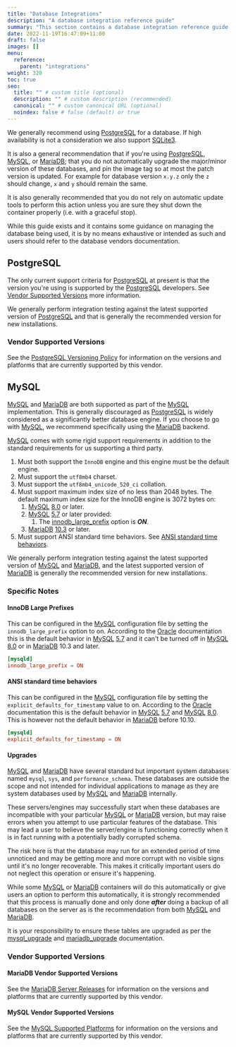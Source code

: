 ```yaml
---
title: "Database Integrations"
description: "A database integration reference guide"
summary: "This section contains a database integration reference guide for Authelia."
date: 2022-11-19T16:47:09+11:00
draft: false
images: []
menu:
  reference:
    parent: "integrations"
weight: 320
toc: true
seo:
  title: "" # custom title (optional)
  description: "" # custom description (recommended)
  canonical: "" # custom canonical URL (optional)
  noindex: false # false (default) or true
---
```


We generally recommend using [PostgreSQL] for a database. If high availability is not a consideration we also support
[SQLite3].

It is also a general recommendation that if you're using [PostgreSQL], [MySQL], or [MariaDB]; that you do not
automatically upgrade the major/minor version of these databases, and pin the image tag so at most the patch version
is updated. For example for database version `x.y.z` only the `z` should change, `x` and `y` should remain the same.

It is also generally recommended that you do not rely on automatic update tools to perform this action
unless you are sure they shut down the container properly (i.e. with a graceful stop).

While this guide exists and it contains some guidance on managing the database being used, it is by no means exhaustive
or intended as such and users should refer to the database vendors documentation.

## PostgreSQL

The only current support criteria for [PostgreSQL] at present is that the version you're using is supported by the
[PostgreSQL] developers. See [Vendor Supported Versions](#vendor-supported-versions) more information.

We generally perform integration testing against the latest supported version of [PostgreSQL] and that is generally the
recommended version for new installations.

### Vendor Supported Versions

See the [PostgreSQL Versioning Policy](https://www.postgresql.org/support/versioning/) for information on the versions
and platforms that are currently supported by this vendor.

## MySQL

[MySQL] and [MariaDB] are both supported as part of the [MySQL] implementation. This is generally discouraged as
[PostgreSQL] is widely considered as a significantly better database engine. If you choose to go with [MySQL], we
recommend specifically using the [MariaDB] backend.

[MySQL] comes with some rigid support requirements in addition to the standard requirements for us supporting a third
party.

1. Must both support the `InnoDB` engine and this engine must be the default engine.
2. Must support the `utf8mb4` charset.
3. Must support the `utf8mb4_unicode_520_ci` collation.
4. Must support maximum index size of no less than 2048 bytes. The default maximum index size for the InnoDB engine is
   3072 bytes on:
    1. [MySQL] [8.0](https://dev.mysql.com/doc/refman/8.0/en/innodb-limits.html) or later.
    2. [MySQL] [5.7](https://dev.mysql.com/doc/refman/5.7/en/innodb-limits.html) or later provided:
       1. The [innodb_large_prefix](#innodb-large-prefixes) option is **_ON_**.
    3. [MariaDB] [10.3](https://mariadb.com/kb/en/innodb-system-variables/#innodb_large_prefix) or later.
5. Must support ANSI standard time behaviors. See [ANSI standard time behaviors](#ansi-standard-time-behaviors).

We generally perform integration testing against the latest supported version of [MySQL] and [MariaDB], and the latest
supported version of [MariaDB] is generally the recommended version for new installations.

### Specific Notes

#### InnoDB Large Prefixes

This can be configured in the [MySQL] configuration file by setting the `innodb_large_prefix` option to on.
According to the [Oracle] documentation this is the default behavior in
[MySQL] [5.7](https://dev.mysql.com/doc/refman/5.7/en/innodb-parameters.html#sysvar_innodb_large_prefix) and it can't be
turned off in [MySQL] [8.0](https://dev.mysql.com/doc/refman/8.0/en/innodb-limits.html) or in [MariaDB] 10.3 and later.

```cnf
[mysqld]
innodb_large_prefix = ON
```

#### ANSI standard time behaviors

This can be configured in the [MySQL] configuration file by setting the `explicit_defaults_for_timestamp` value to on.
According to the [Oracle] documentation this is the default behavior in
[MySQL] [5.7](https://dev.mysql.com/doc/refman/5.7/en/server-system-variables.html#sysvar_explicit_defaults_for_timestamp)
and [MySQL] [8.0](https://dev.mysql.com/doc/refman/8.0/en/server-system-variables.html#sysvar_explicit_defaults_for_timestamp).
This is however not the default behavior in
[MariaDB](https://mariadb.com/kb/en/server-system-variables/#explicit_defaults_for_timestamp) before 10.10.

```cnf
[mysqld]
explicit_defaults_for_timestamp = ON
```

#### Upgrades

[MySQL] and [MariaDB] have several standard but important system databases named `mysql`, `sys`, and
`performance_schema`. These databases are outside the scope and not intended for individual applications to manage as
they are system databases used by [MySQL] and [MariaDB] internally.

These servers/engines may successfully start when these databases are incompatible with your particular [MySQL] or
[MariaDB] version, but may raise errors when you attempt to use particular features of the database. This may lead a
user to believe the server/engine is functioning correctly when it is in fact running with a potentially badly corrupted
schema.

The risk here is that the database may run for an extended period of time unnoticed and may be getting more and more
corrupt with no visible signs until it's no longer recoverable. This makes it critically important users do not neglect
this operation or ensure it's happening.

While some [MySQL] or [MariaDB] containers will do this automatically  or give users an option to perform this
automatically, it is strongly recommended that this process is manually done and only done **_after_** doing a backup of
all databases on the server as is the recommendation from both [MySQL] and [MariaDB].

It is your responsibility to ensure these tables are upgraded as per the
[mysql_upgrade](https://dev.mysql.com/doc/refman/8.0/en/mysql-upgrade.html) and
[mariadb_upgrade](https://mariadb.com/kb/en/mysql_upgrade/) documentation.

### Vendor Supported Versions

#### MariaDB Vendor Supported Versions

See the [MariaDB Server Releases](https://mariadb.com/kb/en/mariadb-server-release-dates/) for information on the
versions and platforms that are currently supported by this vendor.

#### MySQL Vendor Supported Versions

See the [MySQL Supported Platforms](https://www.mysql.com/support/supportedplatforms/database.html) for information on
the versions and platforms that are currently supported by this vendor.

[PostgreSQL]: https://www.postgresql.org/
[MySQL]: https://www.mysql.com/
[MariaDB]: https://mariadb.org/
[SQLite3]: https://www.sqlite.org/index.html
[Oracle]: https://www.oracle.com/
